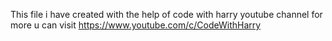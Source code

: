 This file i have created with the help of code with harry youtube channel for more u can visit https://www.youtube.com/c/CodeWithHarry
